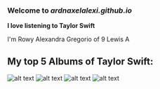 ### Welcome to *ardnaxelalexi.github.io*
**I love listening to Taylor Swift**

I'm Rowy Alexandra Gregorio of 9 Lewis A

## My top 5 Albums of Taylor Swift:

![alt text](https://upload.wikimedia.org/wikipedia/en/f/f2/Taylor_Swift_-_Reputation.png)
![alt text](https://upload.wikimedia.org/wikipedia/en/8/8f/Taylor_Swift_-_Speak_Now_cover.png)
![alt text](https://upload.wikimedia.org/wikipedia/en/9/9f/Midnights_-_Taylor_Swift.png)
![alt text](https://upload.wikimedia.org/wikipedia/en/f/f8/Taylor_Swift_-_Folklore.png)
